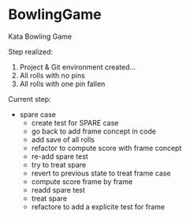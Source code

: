 # BowlingGame
Kata Bowling Game

Step realized:

1. Project & Git environment created...
2. All rolls with no pins
3. All rolls with one pin fallen

Current step: 

* spare case
  * create test for SPARE case
  * go back to add frame concept in code
  * add save of all rolls    
  * refactor to compute score with frame concept
  * re-add spare test
  * try to treat spare
  * revert to previous state to treat frame case
  * compute score frame by frame
  * readd spare test
  * treat spare
  * refactore to add a explicite test for frame
